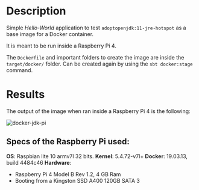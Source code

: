 # Description

Simple _Hello-World_ application to test `adoptopenjdk:11-jre-hotspot` as a base image for a Docker container.

It is meant to be run inside a Raspberry Pi 4.

The `Dockerfile` and important folders to create the image are inside the `target/docker/` folder. Can be created again by using the `sbt docker:stage` command.

# Results

The output of the image when ran inside a Raspberry Pi 4 is the following:

![docker-jdk-pi](https://user-images.githubusercontent.com/4955553/100628058-6a7ac200-32ed-11eb-8afd-884e1ee985e0.jpg)

## Specs of the Raspberry Pi used:

**OS**:  Raspbian lite 10 armv7l 32 bits.
**Kernel**: 5.4.72-v7l+
**Docker**: 19.03.13, build 4484c46
**Hardware**:
- Raspberry Pi 4 Model B Rev 1.2, 4 GB Ram
- Booting from a Kingston SSD A400 120GB SATA 3